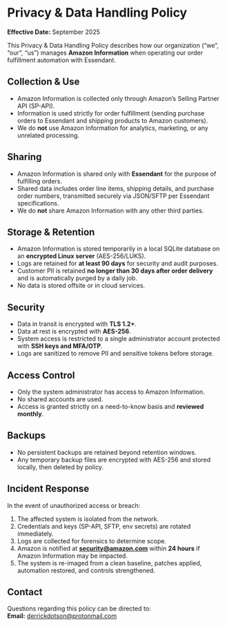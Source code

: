 ﻿# Privacy & Data Handling Policy
**Effective Date:** September 2025

This Privacy & Data Handling Policy describes how our organization (“we”, “our”, “us”) manages **Amazon Information** when operating our order fulfillment automation with Essendant.

## Collection & Use
- Amazon Information is collected only through Amazon’s Selling Partner API (SP-API).
- Information is used strictly for order fulfillment (sending purchase orders to Essendant and shipping products to Amazon customers).
- We do **not** use Amazon Information for analytics, marketing, or any unrelated processing.

## Sharing
- Amazon Information is shared only with **Essendant** for the purpose of fulfilling orders.
- Shared data includes order line items, shipping details, and purchase order numbers, transmitted securely via JSON/SFTP per Essendant specifications.
- We do **not** share Amazon Information with any other third parties.

## Storage & Retention
- Amazon Information is stored temporarily in a local SQLite database on an **encrypted Linux server** (AES-256/LUKS).
- Logs are retained for **at least 90 days** for security and audit purposes.
- Customer PII is retained **no longer than 30 days after order delivery** and is automatically purged by a daily job.
- No data is stored offsite or in cloud services.

## Security
- Data in transit is encrypted with **TLS 1.2+**.
- Data at rest is encrypted with **AES-256**.
- System access is restricted to a single administrator account protected with **SSH keys and MFA/OTP**.
- Logs are sanitized to remove PII and sensitive tokens before storage.

## Access Control
- Only the system administrator has access to Amazon Information.
- No shared accounts are used.
- Access is granted strictly on a need-to-know basis and **reviewed monthly**.

## Backups
- No persistent backups are retained beyond retention windows.
- Any temporary backup files are encrypted with AES-256 and stored locally, then deleted by policy.

## Incident Response
In the event of unauthorized access or breach:
1. The affected system is isolated from the network.
2. Credentials and keys (SP-API, SFTP, env secrets) are rotated immediately.
3. Logs are collected for forensics to determine scope.
4. Amazon is notified at **security@amazon.com** within **24 hours** if Amazon Information may be impacted.
5. The system is re-imaged from a clean baseline, patches applied, automation restored, and controls strengthened.

## Contact
Questions regarding this policy can be directed to:  
**Email:** derrickdotson@protonmail.com
